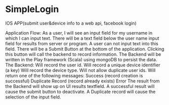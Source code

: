 SimpleLogin
===========

IOS APP(submit user&device info to a web api, facebook login)

Application Flow:
  As a user, I will see an input field for my username in which I can input text.
  There will be a text field below the user name input field for results from server or program. A user can not input text into this field. 
  There will be a Submit Button at the bottom of the application. Clicking this button will call the backend to record information.
  The Backend will be written in the Play framework (Scala) using  mongoDB to persist the data.
  The Backend:
  Will record the user id.
  Will record a unique device identifier (a key)
  Will record the device type.
  Will not allow duplicate user ids.
  Will return one of the following messages:
  Success (record creation is successful)
  Duplicate Record (record already exists)
  Error
  The result from the Backend will show up on UI results textfield.
  A successful result will cause the submit button to deactivate.
  A Duplicate record will cause the selection of the input field.

